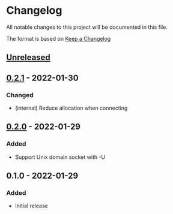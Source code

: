# Changelog
All notable changes to this project will be documented in this file.

The format is based on [Keep a Changelog](http://keepachangelog.com/en/1.0.0/)

## [Unreleased]

## [0.2.1] - 2022-01-30
### Changed
* (internal) Reduce allocation when connecting

## [0.2.0] - 2022-01-29
### Added
* Support Unix domain socket with -U


## 0.1.0 - 2022-01-29
### Added
* Initial release

[Unreleased]: https://github.com/nwtgck/yamux-cli-rust/compare/v0.2.1...HEAD
[0.2.1]: https://github.com/nwtgck/yamux-cli-rust/compare/v0.2.0...v0.2.1
[0.2.0]: https://github.com/nwtgck/yamux-cli-rust/compare/v0.1.0...v0.2.0
